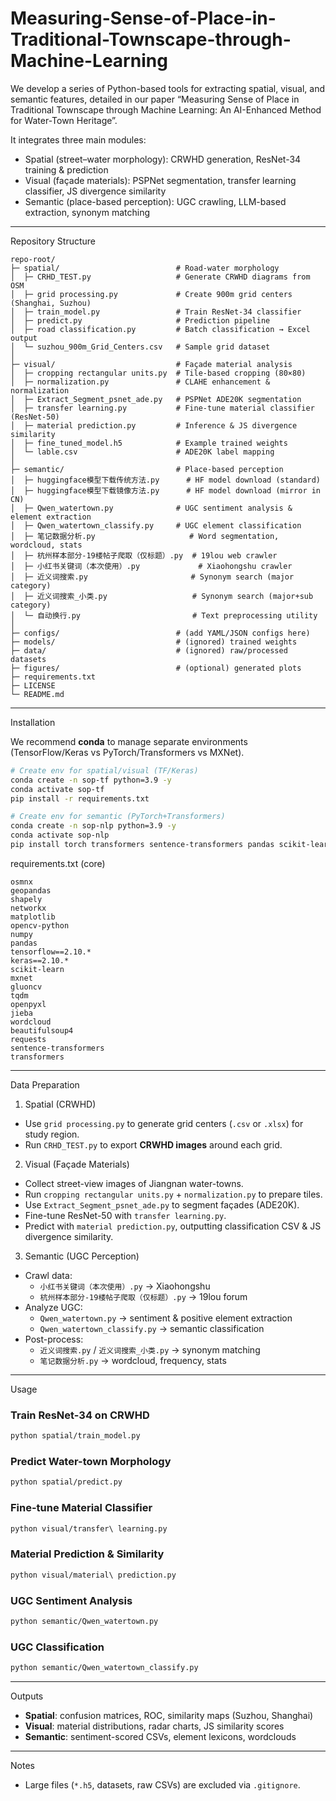 # Measuring-Sense-of-Place-in-Traditional-Townscape-through-Machine-Learning
We develop a series of Python-based tools for extracting spatial, visual, and semantic features, detailed in our paper “Measuring Sense of Place in Traditional Townscape through Machine Learning: An AI-Enhanced Method for Water-Town Heritage”.
 

It integrates three main modules:  
- Spatial (street–water morphology): CRWHD generation, ResNet-34 training & prediction  
- Visual (façade materials): PSPNet segmentation, transfer learning classifier, JS divergence similarity  
- Semantic (place-based perception): UGC crawling, LLM-based extraction, synonym matching  

---

  Repository Structure
```
repo-root/
├─ spatial/                          # Road-water morphology
│  ├─ CRHD_TEST.py                   # Generate CRWHD diagrams from OSM
│  ├─ grid processing.py             # Create 900m grid centers (Shanghai, Suzhou)
│  ├─ train_model.py                 # Train ResNet-34 classifier
│  ├─ predict.py                     # Prediction pipeline
│  ├─ road classification.py         # Batch classification → Excel output
│  └─ suzhou_900m_Grid_Centers.csv   # Sample grid dataset
│
├─ visual/                           # Façade material analysis
│  ├─ cropping rectangular units.py  # Tile-based cropping (80×80)
│  ├─ normalization.py               # CLAHE enhancement & normalization
│  ├─ Extract_Segment_psnet_ade.py   # PSPNet ADE20K segmentation
│  ├─ transfer learning.py           # Fine-tune material classifier (ResNet-50)
│  ├─ material prediction.py         # Inference & JS divergence similarity
│  ├─ fine_tuned_model.h5            # Example trained weights
│  └─ lable.csv                      # ADE20K label mapping
│
├─ semantic/                         # Place-based perception
│  ├─ huggingface模型下载传统方法.py      # HF model download (standard)
│  ├─ huggingface模型下载镜像方法.py      # HF model download (mirror in CN)
│  ├─ Qwen_watertown.py              # UGC sentiment analysis & element extraction
│  ├─ Qwen_watertown_classify.py     # UGC element classification
│  ├─ 笔记数据分析.py                     # Word segmentation, wordcloud, stats
│  ├─ 杭州样本部分-19楼帖子爬取（仅标题）.py  # 19lou web crawler
│  ├─ 小红书关键词（本次使用）.py             # Xiaohongshu crawler
│  ├─ 近义词搜索.py                       # Synonym search (major category)
│  ├─ 近义词搜索_小类.py                   # Synonym search (major+sub category)
│  └─ 自动换行.py                         # Text preprocessing utility
│
├─ configs/                          # (add YAML/JSON configs here)
├─ models/                           # (ignored) trained weights
├─ data/                             # (ignored) raw/processed datasets
├─ figures/                          # (optional) generated plots
├─ requirements.txt
├─ LICENSE
└─ README.md
```

---

 Installation

We recommend **conda** to manage separate environments (TensorFlow/Keras vs PyTorch/Transformers vs MXNet).

```bash
# Create env for spatial/visual (TF/Keras)
conda create -n sop-tf python=3.9 -y
conda activate sop-tf
pip install -r requirements.txt

# Create env for semantic (PyTorch+Transformers)
conda create -n sop-nlp python=3.9 -y
conda activate sop-nlp
pip install torch transformers sentence-transformers pandas scikit-learn
```

requirements.txt (core)
```
osmnx
geopandas
shapely
networkx
matplotlib
opencv-python
numpy
pandas
tensorflow==2.10.*
keras==2.10.*
scikit-learn
mxnet
gluoncv
tqdm
openpyxl
jieba
wordcloud
beautifulsoup4
requests
sentence-transformers
transformers
```

---

 Data Preparation

1. Spatial (CRWHD)
- Use `grid processing.py` to generate grid centers (`.csv` or `.xlsx`) for study region.  
- Run `CRHD_TEST.py` to export **CRWHD images** around each grid.  

2. Visual (Façade Materials)
- Collect street-view images of Jiangnan water-towns.  
- Run `cropping rectangular units.py` + `normalization.py` to prepare tiles.  
- Use `Extract_Segment_psnet_ade.py` to segment façades (ADE20K).  
- Fine-tune ResNet-50 with `transfer learning.py`.  
- Predict with `material prediction.py`, outputting classification CSV & JS divergence similarity.  

3. Semantic (UGC Perception)
- Crawl data:  
  - `小红书关键词（本次使用）.py` → Xiaohongshu  
  - `杭州样本部分-19楼帖子爬取（仅标题）.py` → 19lou forum  
- Analyze UGC:  
  - `Qwen_watertown.py` → sentiment & positive element extraction  
  - `Qwen_watertown_classify.py` → semantic classification  
- Post-process:  
  - `近义词搜索.py` / `近义词搜索_小类.py` → synonym matching  
  - `笔记数据分析.py` → wordcloud, frequency, stats  

---

Usage

### Train ResNet-34 on CRWHD
```bash
python spatial/train_model.py
```

### Predict Water-town Morphology
```bash
python spatial/predict.py
```

### Fine-tune Material Classifier
```bash
python visual/transfer\ learning.py
```

### Material Prediction & Similarity
```bash
python visual/material\ prediction.py
```

### UGC Sentiment Analysis
```bash
python semantic/Qwen_watertown.py
```

### UGC Classification
```bash
python semantic/Qwen_watertown_classify.py
```

---

Outputs
- **Spatial**: confusion matrices, ROC, similarity maps (Suzhou, Shanghai)  
- **Visual**: material distributions, radar charts, JS similarity scores  
- **Semantic**: sentiment-scored CSVs, element lexicons, wordclouds  

---

Notes
- Large files (`*.h5`, datasets, raw CSVs) are excluded via `.gitignore`.  

